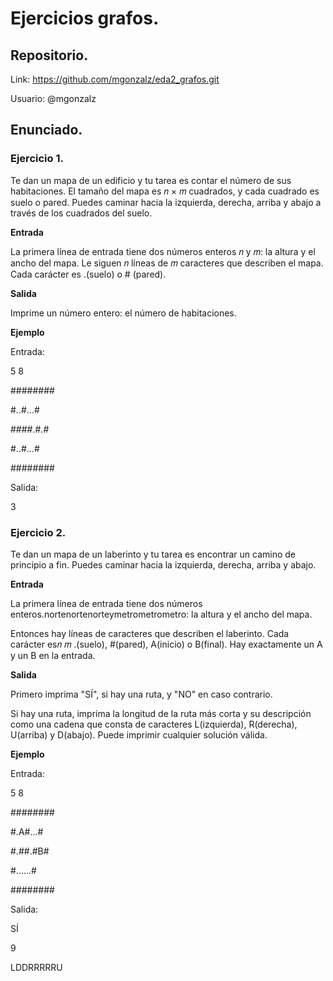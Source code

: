 # Ejercicios grafos.

## Repositorio.

Link: https://github.com/mgonzalz/eda2_grafos.git

Usuario: @mgonzalz

## Enunciado.

### Ejercicio 1.
Te dan un mapa de un edificio y tu tarea es contar el número de sus habitaciones. El
tamaño del mapa es 𝑛 × 𝑚 cuadrados, y cada cuadrado es suelo o pared. Puedes caminar
hacia la izquierda, derecha, arriba y abajo a través de los cuadrados del suelo.

**Entrada**

La primera línea de entrada tiene dos números enteros 𝑛 y 𝑚: la altura y el ancho del mapa.
Le siguen 𝑛 líneas de 𝑚 caracteres que describen el mapa. Cada carácter es .(suelo) o #
(pared).


**Salida**

Imprime un número entero: el número de habitaciones.

**Ejemplo**

Entrada: 

5 8

########

#..#...#

####.#.#

#..#...#

########

Salida:

3


### Ejercicio 2.
Te dan un mapa de un laberinto y tu tarea es encontrar un camino de principio a fin. Puedes
caminar hacia la izquierda, derecha, arriba y abajo.

**Entrada**

La primera línea de entrada tiene dos números enteros.nortenortenorteymetrometrometro: la
altura y el ancho del mapa.

Entonces hay líneas de caracteres que describen el laberinto. Cada carácter es𝑛 𝑚
.(suelo), #(pared), A(inicio) o B(final). Hay exactamente un A y un B en la entrada.

**Salida**

Primero imprima "SÍ", si hay una ruta, y "NO" en caso contrario.

Si hay una ruta, imprima la longitud de la ruta más corta y su descripción como una cadena
que consta de caracteres L(izquierda), R(derecha), U(arriba) y D(abajo). Puede imprimir
cualquier solución válida.

**Ejemplo**

Entrada:

5 8

########

#.A#...#

#.##.#B#

#......#

########

Salida:

SÍ

9

LDDRRRRRU
